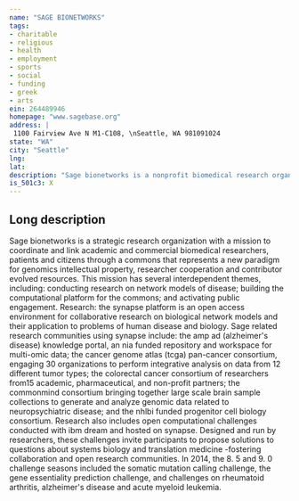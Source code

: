 ```yaml
---
name: "SAGE BIONETWORKS"
tags:
- charitable
- religious
- health
- employment
- sports
- social
- funding
- greek
- arts
ein: 264489946
homepage: "www.sagebase.org"
address: |
 1100 Fairview Ave N M1-C108, \nSeattle, WA 981091024
state: "WA"
city: "Seattle"
lng: 
lat: 
description: "Sage bionetworks is a nonprofit biomedical research organization created to revolutionize how researchers approach the complexity of human biological information and the treatment of disease. Sage's vision is to create open access, integrative platforms evolved by contributor scientists working to eliminate human disease. "
is_501c3: X
---
```


## Long description

Sage bionetworks is a strategic research organization with a mission to coordinate and link academic and commercial biomedical researchers, patients and citizens through a commons that represents a new paradigm for genomics intellectual property, researcher cooperation and contributor evolved resources. This mission has several interdependent themes, including: conducting research on network models of disease; building the computational platform for the commons; and activating public engagement. Research: the synapse platform is an open access environment for collaborative research on biological network models and their application to problems of human disease and biology. Sage related research communities using synapse include: the amp ad (alzheimer's disease) knowledge portal, an nia funded repository and workspace for multi-omic data; the cancer genome atlas (tcga) pan-cancer consortium, engaging 30 organizations to perform integrative analysis on data from 12 different tumor types; the colorectal cancer consortium of researchers from15 academic, pharmaceutical, and non-profit partners; the commonmind consortium bringing together large scale brain sample collections to generate and analyze genomic data related to neuropsychiatric disease; and the nhlbi funded progenitor cell biology consortium. Research also includes open computational challenges conducted with ibm dream and hosted on synapse. Designed and run by researchers, these challenges invite participants to propose solutions to questions about systems biology and translation medicine -fostering collaboration and open research communities. In 2014, the 8. 5 and 9. 0 challenge seasons included the somatic mutation calling challenge, the gene essentiality prediction challenge, and challenges on rheumatoid arthritis, alzheimer's disease and acute myeloid leukemia. 
